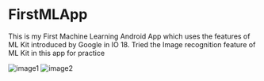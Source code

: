 # FirstMLApp
This is my First Machine Learning Android App which uses the features of ML Kit introduced by Google in IO 18. Tried the Image recognition feature of ML Kit in this app for practice

![image1](https://user-images.githubusercontent.com/35039342/40327874-05ae5dae-5d62-11e8-9138-620bad5a7851.png) 
![image2](https://user-images.githubusercontent.com/35039342/40327888-125b2a0a-5d62-11e8-9cf4-69705ce6d394.png)

